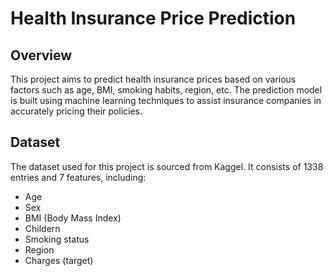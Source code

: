 # Health Insurance Price Prediction
## Overview
This project aims to predict health insurance prices based on various factors such as age, BMI, smoking habits, region, etc. The prediction model is built using machine learning techniques to assist insurance companies in accurately pricing their policies.

## Dataset
The dataset used for this project is sourced from Kaggel. It consists of 1338 entries and 7 features, including:

- Age
- Sex
- BMI (Body Mass Index)
- Childern
- Smoking status
- Region
- Charges (target)
